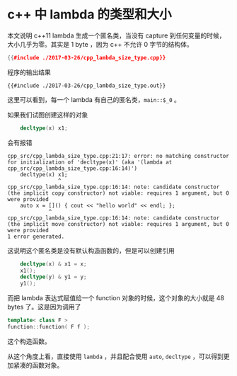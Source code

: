 # c++ 中 lambda 的类型和大小

本文说明 c++11 lambda 生成一个匿名类，当没有 capture 到任何变量的时候，
大小几乎为零。其实是 1 byte ，因为 c++ 不允许 0 字节的结构体。


```cpp
{{#include ./2017-03-26/cpp_lambda_size_type.cpp}}
```

程序的输出结果

```text
{{#include ./2017-03-26/cpp_lambda_size_type.out}}
```

这里可以看到，每一个 lambda 有自己的匿名类，`main::$_0` 。

如果我们试图创建这样的对象

```cpp
    decltype(x) x1;
```

会有报错

```text
cpp_src/cpp_lambda_size_type.cpp:21:17: error: no matching constructor for initialization of 'decltype(x)' (aka '(lambda at cpp_src/cpp_lambda_size_type.cpp:16:14)')
    decltype(x) x1;
                ^
cpp_src/cpp_lambda_size_type.cpp:16:14: note: candidate constructor (the implicit copy constructor) not viable: requires 1 argument, but 0 were provided
    auto x = []() { cout << "hello world" << endl; };
             ^
cpp_src/cpp_lambda_size_type.cpp:16:14: note: candidate constructor (the implicit move constructor) not viable: requires 1 argument, but 0 were provided
1 error generated.
```

这说明这个匿名类是没有默认构造函数的，但是可以创建引用

```cpp
    decltype(x) & x1 = x;
    x1();
    decltype(y) & y1 = y;
    y1();
```

而把 lambda 表达式赋值给一个 function 对象的时候，这个对象的大小就是 48 bytes 了。这是因为调用了

```cpp
template< class F >
function::function( F f );
```

这个构造函数。

从这个角度上看，直接使用 `lambda` ，并且配合使用 `auto`, `decltype` ，可以得到更加紧凑的函数对象。
